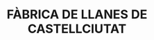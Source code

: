 ---
layout: patrimoni-details
title:  "FÀBRICA DE LLANES DE CASTELLCIUTAT"
collections: ["patrimoni-arquitectonic"]
coordinates:
  - group1:
        - [1.448856056431593, 42.356246012472518]
        - [1.448867476115379, 42.356262021939827]
        - [1.448959910228638, 42.356231980029285]
        - [1.448964840781612, 42.356328845330829]
        - [1.449186809100535, 42.356338524260686]
        - [1.449226801853908, 42.356290666010864]
        - [1.449220277937596, 42.356167076103745]
        - [1.449285070554666, 42.356185893746208]
        - [1.449314215970023, 42.356121616545273]
        - [1.44924271613473, 42.356101039241381]
        - [1.449221599345728, 42.356136218567705]
        - [1.448955429194372, 42.356139710396711]
        - [1.448956521239359, 42.356163924820322]
        - [1.448942993843287, 42.356164993489791]
        - [1.44888035203979, 42.356104481227604]
        - [1.448792753582962, 42.356143767688543]
        - [1.448793293466614, 42.356167557406287]
        - [1.448835895498863, 42.356219453837284]
        - [1.448856056431593, 42.356246012472518]
---